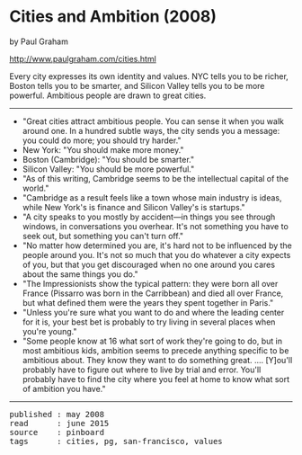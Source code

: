 # Cities and Ambition (2008)

by Paul Graham

http://www.paulgraham.com/cities.html

Every city expresses its own identity and values.  NYC tells you to be richer, Boston tells you to be smarter, and Silicon Valley tells you to be more powerful.  Ambitious people are drawn to great cities.

---

- "Great cities attract ambitious people. You can sense it when you walk around one. In a hundred subtle ways, the city sends you a message: you could do more; you should try harder."
- New York: "You should make more money."
- Boston (Cambridge): "You should be smarter."
- Silicon Valley: "You should be more powerful."
- "As of this writing, Cambridge seems to be the intellectual capital of the world."
- "Cambridge as a result feels like a town whose main industry is ideas, while New York's is finance and Silicon Valley's is startups."
- "A city speaks to you mostly by accident—in things you see through windows, in conversations you overhear. It's not something you have to seek out, but something you can't turn off."
- "No matter how determined you are, it's hard not to be influenced by the people around you. It's not so much that you do whatever a city expects of you, but that you get discouraged when no one around you cares about the same things you do."
- "The Impressionists show the typical pattern: they were born all over France (Pissarro was born in the Carribbean) and died all over France, but what defined them were the years they spent together in Paris."
- "Unless you're sure what you want to do and where the leading center for it is, your best bet is probably to try living in several places when you're young."
- "Some people know at 16 what sort of work they're going to do, but in most ambitious kids, ambition seems to precede anything specific to be ambitious about. They know they want to do something great. .... [Y]ou'll probably have to figure out where to live by trial and error. You'll probably have to find the city where you feel at home to know what sort of ambition you have."

---

<pre>
published : may 2008
read      : june 2015
source    : pinboard
tags      : cities, pg, san-francisco, values
</pre>
